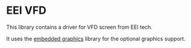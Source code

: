 # EEI VFD

This library contains a driver for VFD screen from EEI tech.

It uses the [embedded graphics](https://crates.io/crates/embedded-graphics) library for the optional graphics support.
